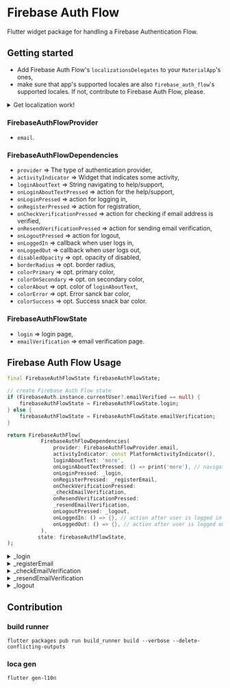 <!--
This README describes the package. If you publish this package to pub.dev,
this README's contents appear on the landing page for your package.

For information about how to write a good package README, see the guide for
[writing package pages](https://dart.dev/guides/libraries/writing-package-pages).

For general information about developing packages, see the Dart guide for
[creating packages](https://dart.dev/guides/libraries/create-library-packages)
and the Flutter guide for
[developing packages and plugins](https://flutter.dev/developing-packages).
-->

# Firebase Auth Flow

Flutter widget package for handling a Firebase Authentication Flow.

## Getting started

- Add Firebase Auth Flow's `localizationsDelegates` to your `MaterialApp`'s ones,
- make sure that app's supported locales are also `firebase_auth_flow`'s supported locales. If not, contribute to Firebase Auth Flow, please.

<details>
<summary>Get localization work!</summary>

``` dart
import 'package:firebase_auth_flow/l10n/app_localizations.dart'
    as firebase_auth_flow;

class App extends StatelessWidget {
  const App({super.key});

  @override
  Widget build(BuildContext context) {
    return MaterialApp.router(
      title: Flavors.title,
      localizationsDelegates: _localizationsDelegates,
      supportedLocales: _supportedLocales,
      theme: ThemeData(
        primarySwatch: Colors.blue,
      ),
      routerConfig: appRouter,
    );
  }

  Iterable<LocalizationsDelegate<dynamic>>? get _localizationsDelegates => [
        ...AppLocalizations.localizationsDelegates,
        ...firebase_auth_flow.AppLocalizations.localizationsDelegates,
      ];

  Iterable<Locale> get _supportedLocales {
    // Make sure app's supported locales are also firebase_auth_flow's supported locales
    for (final loca in AppLocalizations.supportedLocales) {
      if (!firebase_auth_flow.AppLocalizations.supportedLocales
          .contains(loca)) {
        throw UnsupportedError(
          "Not all app's supported locales are also firebase_auth_flow's supported locales. Head to firebase_auth_flow's doc.",
        );
      }
    }
    return AppLocalizations.supportedLocales;
  }
}
```

</details>

### FirebaseAuthFlowProvider

- `email`.

### FirebaseAuthFlowDependencies

- `provider` => The type of authentication provider,
- `activityIndicator` => Widget that indicates some activity,
- `loginAboutText` => String navigating to help/support,
- `onLoginAboutTextPressed` => action for the help/support,
- `onLoginPressed` => action for logging in,
- `onRegisterPressed` => action for registration,
- `onCheckVerificationPressed` => action for checking if email address is verified,
- `onResendVerificationPressed` => action for sending email verification,
- `onLogoutPressed` => action for logout,
- `onLoggedIn` => callback when user logs in,
- `onLoggedOut` => callback when user logs out,
- `disabledOpacity` => opt. opacity of disabled,
- `borderRadius` => opt. border radius,
- `colorPrimary` => opt. primary color,
- `colorOnSecondary` => opt. on secondary color,
- `colorAbout` => opt. color of `loginAboutText`,
- `colorError` => opt. Error sanck bar color,
- `colorSuccess` => opt. Success snack bar color.

### FirebaseAuthFlowState

- `login` => login page,
- `emailVerification` => email verification page.

## Firebase Auth Flow Usage

``` dart
final FirebaseAuthFlowState firebaseAuthFlowState;

// create Firebase Auth Flow state
if (FirebaseAuth.instance.currentUser?.emailVerified == null) {
    firebaseAuthFlowState = FirebaseAuthFlowState.login;
} else {
    firebaseAuthFlowState = FirebaseAuthFlowState.emailVerification;
}

return FirebaseAuthFlow(
           FirebaseAuthFlowDependencies(
               provider: FirebaseAuthFlowProvider.email,
               activityIndicator: const PlatformActivityIndicator(),
               loginAboutText: 'more',
               onLoginAboutTextPressed: () => print('more'), // navigate to more/help
               onLoginPressed: _login,
               onRegisterPressed: _registerEmail,
               onCheckVerificationPressed:
               _checkEmailVerification,
               onResendVerificationPressed:
               _resendEmailVerification,
               onLogoutPressed: _logout,
               onLoggedIn: () => {}, // action after user is logged in
               onLoggedOut: () => {}, // action after user is logged out
           ),
          state: firebaseAuthFlowState,
);
```

<details>
<summary>_login</summary>

``` dart
Future<void> _login({
    required String email,
    required String password,
    required void Function({String? errorCode, bool? isEmailVerified})
    onLoginDone,
}) async {
    try {
        await _signIntoFirebase(email: email, password: password);
        await FirebaseAuth.instance.currentUser?.reload();
        onLoginDone(errorCode: null, isEmailVerified: isEmailVerified);
    } catch (errorCode) {
        onLoginDone(
            errorCode: errorCode.toString(),
        );
    }
}

Future<void> _signIntoFirebase({
    required String email,
    required String password,
}) async {
    try {
        await FirebaseAuth.instance
        .signInWithEmailAndPassword(email: email, password: password);
        Logging.log.info('$runtimeType -> _signIntoFirebase: signed in');
    } on FirebaseAuthException catch (e, stackTrace) {
        Logging.log.severe(
            '$runtimeType -> _signIntoFirebase: ${e.toString()}',
            e,
            stackTrace,
        );
        return Future.error(e.code);
    } catch (e, stackTrace) {
        Logging.log.severe(
            '$runtimeType -> _signIntoFirebase: ${e.toString()}',
            e,
            stackTrace,
        );
        return Future.error(FirebaseAuthFlowError.universal.code);
    }
}
```

</details>

<details>
<summary>_registerEmail</summary>

``` dart
Future<void> _registerEmail({
    required String email,
    required String password,
    required void Function({String? errorCode}) onRegisterDone,
}) async {
    try {
        await _createFirebaseAccount(
            email: email,
            password: password,
        );
        await _sendEmailVerification();
        onRegisterDone(errorCode: null);
    } catch (errorCode) {
        onRegisterDone(
            errorCode: errorCode.toString(),
        );
    }
}

Future<void> _createFirebaseAccount({
    required String email,
    required String password,
}) async {
    try {
        await FirebaseAuth.instance.createUserWithEmailAndPassword(
            email: email,
            password: password,
        );
        Logging.log.info('$runtimeType -> _createFirebaseAccount: created');
    } on FirebaseAuthException catch (e, stackTrace) {
        Logging.log.severe(
            '$runtimeType -> _createFirebaseAccountOut: ${e.toString()}',
            e,
            stackTrace,
        );
        return Future.error(e.code);
    } catch (e, stackTrace) {
        Logging.log.severe(
            '$runtimeType -> _createFirebaseAccountOut: ${e.toString()}',
            e,
            stackTrace,
        );
        return Future.error(FirebaseAuthFlowError.universal.code);
    }
}

Future<void> _sendEmailVerification() async {
    final user = FirebaseAuth.instance.currentUser;

    if (user != null && !user.emailVerified) {
        await user.sendEmailVerification();
        Logging.log.info('$runtimeType -> sendEmailVerification: sent');
    } else {
        return Future.error(FirebaseAuthFlowError.userLoggedOut.code);
    }
}
```

</details>

<details>
<summary>_checkEmailVerification</summary>

``` dart
Future<void> _checkEmailVerification({
    required void Function({String? errorCode, bool? isEmailVerified})
    onCheckDone,
}) async {
    try {
        final isEmailVerified = await _isEmailVerified();
        if (!isEmailVerified) {
            Logging.log.info(
                '$runtimeType -> checkEmailVerification: email is not verified',
            );
            onCheckDone(errorCode: FirebaseAuthFlowError.emailNotVerified.code);
        } else {
            Logging.log.info(
                '$runtimeType -> checkEmailVerification: email is verified',
            );
            onCheckDone(errorCode: null, isEmailVerified: true);
        }
    } catch (errorCode, stackTrace) {
        Logging.log.severe(
            '$runtimeType -> checkEmailConfirmation: ${errorCode.toString()}',
            errorCode,
            stackTrace,
        );
        onCheckDone(
            errorCode: errorCode.toString(),
        );
    }
}

Future<bool> _isEmailVerified() async {
    await FirebaseAuth.instance.currentUser?.reload();
    if (isEmailVerified == null) {
        Logging.log.severe(
            '$runtimeType -> _isEmailVerified: user: $user, emailVerified: $isEmailVerified',
        );
        return Future.error(FirebaseAuthFlowError.userLoggedOut.code);
    }
    Logging.log.info(
        '$runtimeType -> _isEmailVerified: is emailVerified: $isEmailVerified',
    );
    return isEmailVerified ?? false;
}
```

</details>

<details>
<summary>_resendEmailVerification</summary>

``` dart
Future<void> _resendEmailVerification({
    required void Function({String? errorCode}) onResendDone,
}) async {
    try {
        await _sendEmailVerification();
        Logging.log.info(
            '$runtimeType -> resendEmailConfirmation: email confirmation resent',
        );
        onResendDone(errorCode: null);
    } catch (errorCode, stackTrace) {
        Logging.log.severe(
            '$runtimeType -> resendEmailConfirmation: ${errorCode.toString()}',
            errorCode,
            stackTrace,
        );
        onResendDone(
            errorCode: errorCode.toString(),
        );
    }
}

Future<void> _sendEmailVerification() async {
    final user = FirebaseAuth.instance.currentUser;

    if (user != null && !user.emailVerified) {
        await user.sendEmailVerification();
        Logging.log.info('$runtimeType -> sendEmailVerification: sent');
    } else {
        return Future.error(FirebaseAuthFlowError.userLoggedOut.code);
    }
}
```

</details>

<details>
<summary>_logout</summary>

``` dart
Future<void> _logout({
    required void Function({String? errorCode}) onLogoutDone,
}) async {
    try {
        await FirebaseAuth.instance.signOut();
        Logging.log.info('$runtimeType -> logOut: logged out');
        onLogoutDone(errorCode: null);
    } catch (errorCode, stackTrace) {
        Logging.log.severe(
            '$runtimeType -> logOut: ${errorCode.toString()}',
            errorCode,
            stackTrace,
        );
        onLogoutDone(
            errorCode: errorCode.toString(),
        );
    }
}
```

</details>

## Contribution

### build runner

`flutter packages pub run build_runner build --verbose --delete-conflicting-outputs`

### loca gen

`flutter gen-l10n`
